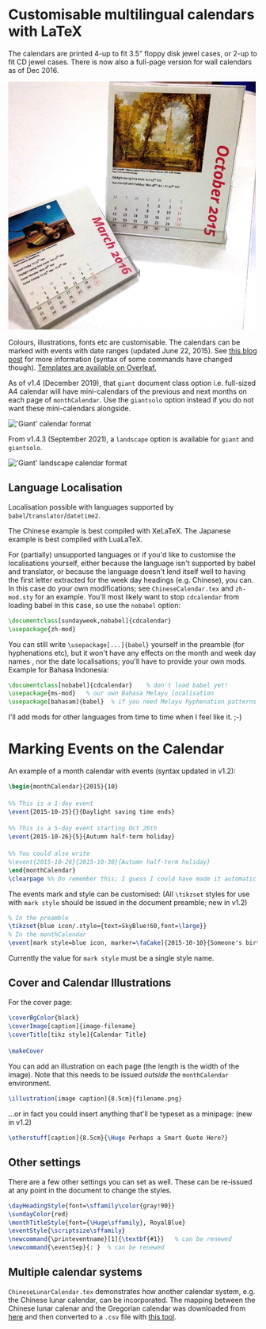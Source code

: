 # Customisable multilingual calendars with LaTeX

The calendars are printed 4-up to fit 3.5" floppy disk jewel cases, or 2-up to fit CD jewel cases. There is now also a full-page version for wall calendars as of Dec 2016.

<img src="img/actual.jpg" width="500px" />

Colours, illustrations, fonts etc are customisable. The calendars can be marked with events with date ranges (updated June 22, 2015). See [this blog post](https://www.overleaf.com/blog/217-a-multilingual-customisable-cd-slash-floppy-disk-jewel-case-calendar-with-latex) for more information (syntax of some commands have changed though). [Templates are available on Overleaf.](https://www.overleaf.com/latex/templates/desktop-calendar-with-events/htkctjjgmxjx)

As of v1.4 (December 2019), that `giant` document class option i.e. full-sized A4 calendar will have mini-calendars of the previous and next months on each page of `monthCalendar`. Use the `giantsolo` option instead if you do not want these mini-calendars alongside.

<img src="img/calendar2020.png" width="500px" alt="'Giant' calendar format" />


From v1.4.3 (September 2021), a `landscape` option is available for `giant` and `giantsolo`.

<img src="img/calendar2022.png" width="500px" alt="'Giant' landscape calendar format"/>


## Language Localisation

Localisation possible with languages supported by `babel`/`translator`/`datetime2`.


The Chinese example is best compiled with XeLaTeX. The Japanese example is best compiled with LuaLaTeX.

For (partially) unsupported languages or if you'd like to customise the localisations yourself, either because the language isn't supported by babel and translator, or because the language doesn't lend itself well to having the first letter extracted for the week day headings (e.g. Chinese), you can. In this case do your own modifications; see `ChineseCalendar.tex` and `zh-mod.sty` for an example. You'll most likely want to stop `cdcalendar` from loading babel in this case, so use the `nobabel` option:

```latex
\documentclass[sundayweek,nobabel]{cdcalendar}
\usepackage{zh-mod}
```

You can still write `\usepackage[...]{babel}` yourself in the preamble (for hyphenations etc), but it won't have any effects on the month and week day names , nor the date localisations; you'll have to provide your own mods. Example for Bahasa Indonesia:

```latex
\documentclass[nobabel]{cdcalendar}    % don't load babel yet!
\usepackage{ms-mod}   % our own Bahasa Melayu localisation
\usepackage[bahasam]{babel}  % if you need Melayu hyphenation patterns
```

I'll add mods for other languages from time to time when I feel like it. ;-)

# Marking Events on the Calendar

An example of a month calendar with events (syntax updated in v1.2):

```latex
\begin{monthCalendar}{2015}{10}

%% This is a 1-day event
\event{2015-10-25}{}{Daylight saving time ends}

%% This is a 5-day event starting Oct 26th
\event{2015-10-26}{5}{Autumn half-term holiday}

%% You could also write
%\event{2015-10-26}{2015-10-30}{Autumn half-term holiday}
\end{monthCalendar}
\clearpage %% Do remember this; I guess I could have made it automatic but well.
```

The events mark and style can be customised: (All `\tikzset` styles for use with
`mark style` should be issued in the document preamble; new in v1.2)

```latex
% In the preamble
\tikzset{blue icon/.style={text=SkyBlue!60,font=\large}}
% In the monthCalendar
\event[mark style=blue icon, marker=\faCake]{2015-10-10}{Someone's birthday}
```

Currently the value for `mark style` must be a single style name.


## Cover and Calendar Illustrations

For the cover page:

```latex
\coverBgColor{black}
\coverImage[caption]{image-filename}
\coverTitle[tikz style]{Calendar Title}

\makeCover
```

You can add an illustration on each page (the length is the width of the image). Note that this needs to be issued _outside_ the `monthCalendar` environment.

```latex
\illustration[image caption]{8.5cm}{filename.png}
```

...or in fact you could insert anything that'll be typeset as a minipage: (new in v1.2)

```latex
\otherstuff[caption]{8.5cm}{\Huge Perhaps a Smart Quote Here?}
```

## Other settings

There are a few other settings you can set as well. These can be re-issued at any point in the document to change the styles.

```latex
\dayHeadingStyle{font=\sffamily\color{gray!90}}
\sundayColor{red}
\monthTitleStyle{font={\Huge\sffamily}, RoyalBlue}
\eventStyle{\scriptsize\sffamily}
\newcommand{\printeventname}[1]{\textbf{#1}}   % can be renewed
\newcommand{\eventSep}{: }  % can be renewed
```

## Multiple calendar systems

`ChineseLunarCalendar.tex` demonstrates how another calendar system, e.g. the Chinese lunar calendar, can be incorporated. The mapping between the Chinese lunar calenar and the Gregorian calendar was downloaded from [here](https://github.com/infinet/lunar-calendar/blob/master/chinese_lunar_prev_year_next_year.ics) and then converted to a `.csv` file with [this tool](https://www.indigoblue.eu/ics2csv/).
